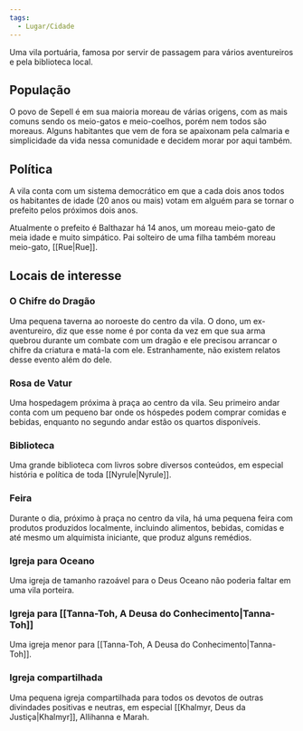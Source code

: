 ```yaml
---
tags:
  - Lugar/Cidade
---
```

Uma vila portuária, famosa por servir de passagem para vários aventureiros e pela biblioteca local.

## População
O povo de Sepell é em sua maioria moreau de várias origens, com as mais comuns sendo os meio-gatos e meio-coelhos, porém nem todos são moreaus. Alguns habitantes que vem de fora se apaixonam pela calmaria e simplicidade da vida nessa comunidade e decidem morar por aqui também.

## Política
A vila conta com um sistema democrático em que a cada dois anos todos os habitantes de idade (20 anos ou mais) votam em alguém para se tornar o prefeito pelos próximos dois anos.

Atualmente o prefeito é Balthazar há 14 anos, um moreau meio-gato de meia idade e muito simpático. Pai solteiro de uma filha também moreau meio-gato, [[Rue|Rue]].

## Locais de interesse
### O Chifre do Dragão
Uma pequena taverna ao noroeste do centro da vila. O dono, um ex-aventureiro, diz que esse nome é por conta da vez em que sua arma quebrou durante um combate com um dragão e ele precisou arrancar o chifre da criatura e matá-la com ele. Estranhamente, não existem relatos desse evento além do dele.

### Rosa de Vatur
Uma hospedagem próxima à praça ao centro da vila. Seu primeiro andar conta com um pequeno bar onde os hóspedes podem comprar comidas e bebidas, enquanto no segundo andar estão os quartos disponíveis.

### Biblioteca
Uma grande biblioteca com livros sobre diversos conteúdos, em especial história e política de toda [[Nyrule|Nyrule]].

### Feira
Durante o dia, próximo à praça no centro da vila, há uma pequena feira com produtos produzidos localmente, incluindo alimentos, bebidas, comidas e até mesmo um alquimista iniciante, que produz alguns remédios.

### Igreja para Oceano
Uma igreja de tamanho razoável para o Deus Oceano não poderia faltar em uma vila porteira.

### Igreja para [[Tanna-Toh, A Deusa do Conhecimento|Tanna-Toh]]
Uma igreja menor para [[Tanna-Toh, A Deusa do Conhecimento|Tanna-Toh]].

### Igreja compartilhada
Uma pequena igreja compartilhada para todos os devotos de outras divindades positivas e neutras, em especial [[Khalmyr, Deus da Justiça|Khalmyr]], Allihanna e Marah.
